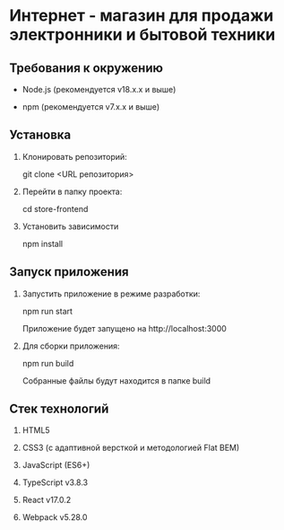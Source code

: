 # Интернет - магазин для продажи электронники и бытовой техники

## Требования к окружению

- Node.js (рекомендуется v18.x.x и выше)

- npm (рекомендуется v7.x.x и выше)

## Установка

1. Клонировать репозиторий:

   git clone <URL репозитория>

2. Перейти в папку проекта:

   cd store-frontend

3. Установить зависимости

   npm install

## Запуск приложения 

1. Запустить приложение в режиме разработки:

   npm run start
   
   Приложение будет запущено на http://localhost:3000

2. Для сборки приложения: 

   npm run build 

   Собранные файлы будут находится в папке build


## Стек технологий 

1. HTML5

2. CSS3 (с адаптивной версткой и методологией Flat BEM)

3. JavaScript (ES6+) 

4. TypeScript v3.8.3 

5. React v17.0.2 

6. Webpack v5.28.0

